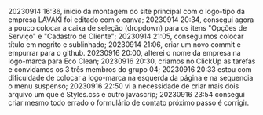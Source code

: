20230914 16:36, inicio da montagem do site principal com o logo-tipo da empresa LAVAKI foi editado com o canva;
20230914 20:34, consegui agora a pouco colocar a caixa de seleção (dropdown) para os itens "Opções de Serviço" e "Cadastro de Cliente";
20230914 21:05, conseguimos colocar título em negrito e sublinhado;
20230914 21:06, criar um novo commit e empurrar para o github.
20230916 20:00, alterei o nome da empresa na logo-marca para Eco Clean;
20230916 20:30, criamos no ClickUp as tarefas e convidamos os 3 três membros do grupo 04;
20230916 20:33 estou com dificuldade de colocar a logo-marca na esquerda da página e na sequencia o menu suspenso;
20230916 22:50 vi a necessidade de criar mais dois arquivo um que é Styles.css e outro javascrip;
20230916 23:54 consegui criar mesmo todo errado o formulário de contato próximo passo é corrigir.